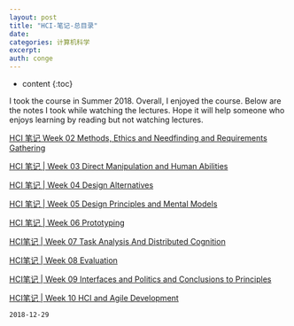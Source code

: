 ```yaml
---
layout: post
title: "HCI-笔记-总目录"
date:
categories: 计算机科学
excerpt:
auth: conge
---
```

* content
{:toc}

I took the course in Summer 2018. Overall, I enjoyed the course. Below are the notes I took while watching the lectures. Hope it will help someone who enjoys learning by reading but not watching lectures.

[HCI 笔记 Week 02 Methods, Ethics and Needfinding and Requirements Gathering](https://www.jianshu.com/p/51def2c2dd04)

[HCI 笔记 | Week 03 Direct Manipulation and Human Abilities](https://www.jianshu.com/p/3a8d3a68571a)

[HCI 笔记 | Week 04 Design Alternatives](https://www.jianshu.com/p/80b0688f3249)

[HCI 笔记 | Week 05 Design Principles and Mental Models](https://www.jianshu.com/p/9b0b1e29b2a0)

[HCI 笔记 | Week 06 Prototyping](https://www.jianshu.com/p/09563c4e3074)

[HCI笔记 | Week 07 Task Analysis And Distributed Cognition](https://www.jianshu.com/p/e8edd4910811)

[HCI笔记 | Week 08 Evaluation](https://www.jianshu.com/p/408b9536b98f)

[HCI笔记 | Week 09 Interfaces and Politics and Conclusions to Principles](https://www.jianshu.com/p/6fcd4ac6fd63)

[HCI笔记 | Week 10 HCI and Agile Development](https://www.jianshu.com/p/605b6b1b54a8)

```
2018-12-29 
```

